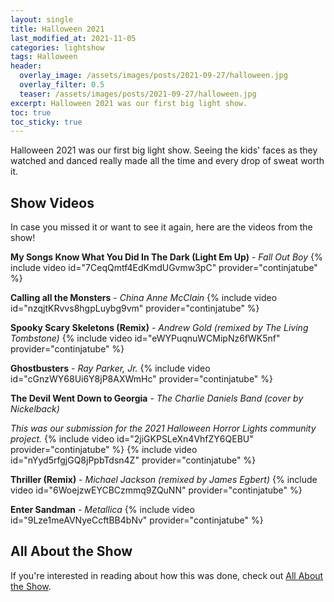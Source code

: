 ```yaml
---
layout: single
title: Halloween 2021
last_modified_at: 2021-11-05
categories: lightshow
tags: Halloween
header:
  overlay_image: /assets/images/posts/2021-09-27/halloween.jpg
  overlay_filter: 0.5
  teaser: /assets/images/posts/2021-09-27/halloween.jpg
excerpt: Halloween 2021 was our first big light show.
toc: true
toc_sticky: true
---
```


Halloween 2021 was our first big light show. Seeing the kids' faces as they watched and danced really made all the time and every drop of sweat worth it.

## Show Videos

In case you missed it or want to see it again, here are the videos from the show!

**My Songs Know What You Did In The Dark (Light Em Up)** - *Fall Out Boy*
{% include video id="7CeqQmtf4EdKmdUGvmw3pC" provider="continjatube" %}

**Calling all the Monsters** - *China Anne McClain*
{% include video id="nzqjtKRvvs8hgpLuybg9vm" provider="continjatube" %}

**Spooky Scary Skeletons (Remix)** - *Andrew Gold (remixed by The Living Tombstone)*
{% include video id="eWYPuqnuWCMipNz6fWK5nf" provider="continjatube" %}

**Ghostbusters** - *Ray Parker, Jr.*
{% include video id="cGnzWY68Ui6Y8jP8AXWmHc" provider="continjatube" %}

**The Devil Went Down to Georgia** - *The Charlie Daniels Band (cover by Nickelback)*

*This was our submission for the 2021 Halloween Horror Lights community project.*
{% include video id="2jiGKPSLeXn4VhfZY6QEBU" provider="continjatube" %}
{% include video id="nYyd5rfgjGQ8jPpbTdsn4Z" provider="continjatube" %}

**Thriller (Remix)** - *Michael Jackson (remixed by James Egbert)*
{% include video id="6WoejzwEYCBCzmmq9ZQuNN" provider="continjatube" %}

**Enter Sandman** - *Metallica*
{% include video id="9Lze1meAVNyeCcftBB4bNv" provider="continjatube" %}

## All About the Show

If you're interested in reading about how this was done, check out <a href="https://chadgoode.com/projects/lightshow/show-Info/">All About the Show</a>.